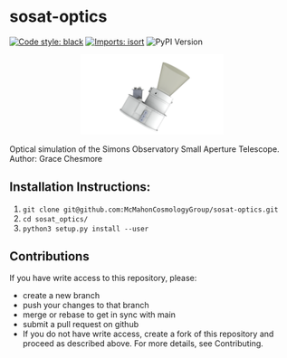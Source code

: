# sosat-optics

[![Code style: black](https://img.shields.io/badge/code%20style-black-000000.svg)](https://github.com/psf/black) [![Imports: isort](https://img.shields.io/badge/%20imports-isort-%231674b1?style=flat&labelColor=ef8336)](https://pycqa.github.io/isort/) <img alt="PyPI Version" src="https://warehouse-camo.ingress.cmh1.psfhosted.org/de2d976dc35330a8bcb0ea60aac0d455efcb09b0/68747470733a2f2f696d672e736869656c64732e696f2f707970692f762f6175746f706570382e737667">

<p align="center">
     <img src="https://github.com/McMahonCosmologyGroup/sosat-optics/blob/main/figures/LASC_External_HQ_20180328_2.png?raw=true" alt="centered image" width="50%"/>
</p>

Optical simulation of the Simons Observatory Small Aperture Telescope. <br />
Author: Grace Chesmore

## Installation Instructions:

1. `git clone git@github.com:McMahonCosmologyGroup/sosat-optics.git`
2. `cd sosat_optics/`
3. `python3 setup.py install --user`

## Contributions
If you have write access to this repository, please:
* create a new branch
* push your changes to that branch
* merge or rebase to get in sync with main
* submit a pull request on github
* If you do not have write access, create a fork of this repository and proceed as described above. For more details, see Contributing.
